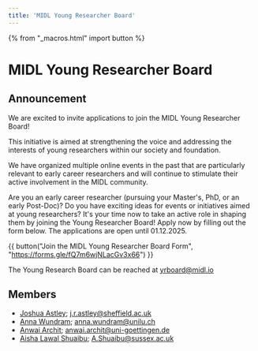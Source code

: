 ```yaml
---
title: 'MIDL Young Researcher Board'
---
```


{% from "_macros.html" import button %}

# MIDL Young Researcher Board

## Announcement

We are excited to invite applications to join the MIDL Young Researcher Board!

This initiative is aimed at strengthening the voice and addressing the interests of young researchers within our society and foundation.

We have organized multiple online events in the past that are particularly relevant to early career researchers and will continue to stimulate their active involvement in the MIDL community.

Are you an early career researcher (pursuing your Master's, PhD, or an early Post-Doc)? Do you have exciting ideas for events or initiatives aimed at young researchers? It's your time now to take an active role in shaping them by joining the Young Researcher Board! Apply now by filling out the form below. The applications are open until 01.12.2025.

{{ button("Join the MIDL Young Researcher Board Form", "https://forms.gle/fQ7m6wjNLacGv3x66") }}

The Young Research Board can be reached at [yrboard@midl.io](mailto:yrboard@midl.io)

## Members
* [Joshua Astley](https://www.sheffield.ac.uk/smph/people/clinical-medicine/joshua-astley); <j.r.astley@sheffield.ac.uk> 
* [Anna Wundram](https://www.mlmia-unitue.de/authors/anna-wundram/); <anna.wundram@unilu.ch>
* [Anwai Archit](https://github.com/anwai98); <anwai.archit@uni-goettingen.de>
* [Aisha Lawal Shuaibu](https://profiles.sussex.ac.uk/p578428-aisha-lawal-shuaibu); <A.Shuaibu@sussex.ac.uk>
